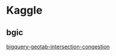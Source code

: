 # Kaggle

## bgic
[bigquery-geotab-intersection-congestion](https://www.kaggle.com/c/bigquery-geotab-intersection-congestion)
